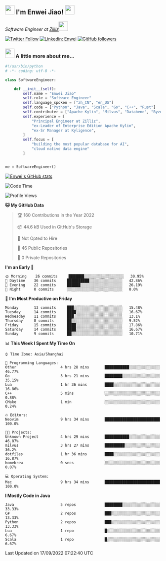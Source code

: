 <h2><img src="https://emojis.slackmojis.com/emojis/images/1531849430/4246/blob-sunglasses.gif?1531849430" width="30"/> I'm  Enwei Jiao! <img src="https://media.giphy.com/media/juBt25nT1KGys/giphy.gif" width=30> </h2>
<!-- <img align='right' src="https://media.giphy.com/media/M9gbBd9nbDrOTu1Mqx/giphy.gif" width="230"> -->
<p><em>Software Engineer at <a href="https://zilliz.com/">Zilliz</a><img src="https://media.giphy.com/media/WUlplcMpOCEmTGBtBW/giphy.gif" width="30"></em></p>

[![Twitter Follow](https://img.shields.io/twitter/follow/misteranmol?label=Follow)](https://twitter.com/intent/follow?screen_name=EnweiJiao)
[![Linkedin: Enwei](https://img.shields.io/badge/-enwei-blue?style=&logo=Linkedin&logoColor=white&link=https://www.linkedin.com/in/enwei-jiao-41192a97)](https://www.linkedin.com/in/enwei-jiao-41192a97/)
[![GitHub followers](https://img.shields.io/github/followers/jiaoew1991?label=Follow&style=social)](https://github.com/jiaoew1991)


### <img src="https://media.giphy.com/media/VgCDAzcKvsR6OM0uWg/giphy.gif" width="30"> A little more about me...  

```python
#!/usr/bin/python
# -*- coding: utf-8 -*-

class SoftwareEngineer:

    def __init__(self):
        self.name = "Enwei Jiao"
        self.role = "Software Engineer"
        self.language_spoken = ["zh_CN", "en_US"]
        self.code = ["Python", "Java", "Scala", "Go", "C++", "Rust"]
        self.contributer = ["Apache Kylin", "Milvus", "Databend", "Byzer-Lang"]
        self.experience = [
            "Principal Engineer at Zilliz",
            "ex-Leader of Enterprise Edition Apache Kylin",
            "ex-Sr Manager at Kyligence",
        ]
        self.focus = [
            "building the most popular database for AI",
            "cloud native data engine"
        ]


me = SoftwareEngineer()
```

[![Enwei's GitHub stats](https://github-readme-stats.vercel.app/api?username=jiaoew1991&count_private=true&show_icons=true)](https://github.com/jiaoew1991/jiaoew1991)

<!-- [![Top Langs](https://github-readme-stats.vercel.app/api/top-langs/?username=jiaoew1991&layout=compact)](https://github.com/jiaoew1991/jiaoew1991) -->

<!--START_SECTION:waka-->
![Code Time](http://img.shields.io/badge/Code%20Time-139%20hrs%2013%20mins-blue)

![Profile Views](http://img.shields.io/badge/Profile%20Views-0-blue)

**🐱 My GitHub Data** 

> 🏆 160 Contributions in the Year 2022
 > 
> 📦 44.6 kB Used in GitHub's Storage 
 > 
> 🚫 Not Opted to Hire
 > 
> 📜 46 Public Repositories 
 > 
> 🔑 0 Private Repositories  
 > 
**I'm an Early 🐤** 

```text
🌞 Morning    26 commits     ███████░░░░░░░░░░░░░░░░░░   30.95% 
🌆 Daytime    36 commits     ██████████░░░░░░░░░░░░░░░   42.86% 
🌃 Evening    22 commits     ██████░░░░░░░░░░░░░░░░░░░   26.19% 
🌙 Night      0 commits      ░░░░░░░░░░░░░░░░░░░░░░░░░   0.0%

```
📅 **I'm Most Productive on Friday** 

```text
Monday       13 commits     ███░░░░░░░░░░░░░░░░░░░░░░   15.48% 
Tuesday      14 commits     ████░░░░░░░░░░░░░░░░░░░░░   16.67% 
Wednesday    11 commits     ███░░░░░░░░░░░░░░░░░░░░░░   13.1% 
Thursday     8 commits      ██░░░░░░░░░░░░░░░░░░░░░░░   9.52% 
Friday       15 commits     ████░░░░░░░░░░░░░░░░░░░░░   17.86% 
Saturday     14 commits     ████░░░░░░░░░░░░░░░░░░░░░   16.67% 
Sunday       9 commits      ██░░░░░░░░░░░░░░░░░░░░░░░   10.71%

```


📊 **This Week I Spent My Time On** 

```text
⌚︎ Time Zone: Asia/Shanghai

💬 Programming Languages: 
Other                    4 hrs 28 mins       ███████████░░░░░░░░░░░░░░   46.77% 
Go                       3 hrs 21 mins       ████████░░░░░░░░░░░░░░░░░   35.15% 
Lua                      1 hr 36 mins        ████░░░░░░░░░░░░░░░░░░░░░   16.86% 
C++                      5 mins              ░░░░░░░░░░░░░░░░░░░░░░░░░   0.88% 
CMake                    1 min               ░░░░░░░░░░░░░░░░░░░░░░░░░   0.24%

🔥 Editors: 
Neovim                   9 hrs 34 mins       █████████████████████████   100.0%

🐱‍💻 Projects: 
Unknown Project          4 hrs 29 mins       ███████████░░░░░░░░░░░░░░   46.87% 
milvus                   3 hrs 27 mins       █████████░░░░░░░░░░░░░░░░   36.2% 
dotfiles                 1 hr 36 mins        ████░░░░░░░░░░░░░░░░░░░░░   16.87% 
homebrew                 0 secs              ░░░░░░░░░░░░░░░░░░░░░░░░░   0.07%

💻 Operating System: 
Mac                      9 hrs 34 mins       █████████████████████████   100.0%

```

**I Mostly Code in Java** 

```text
Java                     5 repos             ████████░░░░░░░░░░░░░░░░░   33.33% 
C#                       2 repos             ███░░░░░░░░░░░░░░░░░░░░░░   13.33% 
Python                   2 repos             ███░░░░░░░░░░░░░░░░░░░░░░   13.33% 
Lua                      1 repo              █░░░░░░░░░░░░░░░░░░░░░░░░   6.67% 
Scala                    1 repo              █░░░░░░░░░░░░░░░░░░░░░░░░   6.67%

```



 Last Updated on 17/09/2022 07:22:40 UTC
<!--END_SECTION:waka-->
